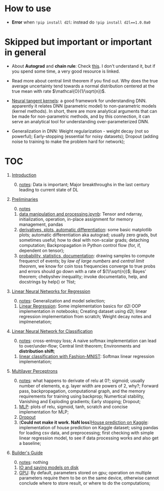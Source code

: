 # How to use

- **Error** when `!pip install d2l`: instead do `!pip install d2l==1.0.0a0`

# Skipped but important or important in general

- About **Autograd** and **chain rule**: Check [this](./chapter_preliminaries/0_notes.md#automatic-differentiation-chain-rule-forwardpropagation-vs-backwardpropagationnotunderstood-autograd). I don't understand it, but if you spend some time, a very good resource is linked.
- Read more about central limit theorem if you find out. Why does the true average uncertainty tend towards a normal distribution centered at the true mean with rate $\mathcal{O}(1/\sqrt{n})$.

- [Neural tangent kernels](https://papers.nips.cc/paper_files/paper/2018/hash/5a4be1fa34e62bb8a6ec6b91d2462f5a-Abstract.html): a good framework for understanding DNN. apparently it relates DNN (parametric model) to non-parametric models (kernel methods). In short, there are more analytical arguments that can be made for non-parametric methods, and by this connection, it can serve an analytical tool for understanding over-parameterized DNN.

- Generalization in DNN: Weight regularization - weight decay (not so powerful); Early-stopping (essential for noisy datasets); Dropout (adding noise to training to make the problem hard for network);

# TOC

1. [Introduction](./chapter_introduction/)

    0.  [notes](./chapter_introduction/0_notes.md): Data is important; Major breakthroughs in the last century leading to current state of DL

2. [Preliminaries](./chapter_preliminaries/)

    0. [notes](./chapter_preliminaries/0_notes.md)
    1. [data manipulation and processing.ipynb](./chapter_preliminaries/1_data_manipulation_and_processing.ipynb): Tensor and ndarray, initialization, operation, in-place assignment for memory management, pandas
    2. [derivatives, plots, automatic differentiation](./chapter_preliminaries/2_derivatives_plots_automatic_differentiation.ipynb): some basic matplotlib plots; automatic differentiation aka autograd; usually zero grads, but sometimes useful; how to deal with non-scalar grads; detaching computation; Backpropagation in Python control flow (for, if, dependent on tensor);
    3. [probability, statistics, documentation](./chapter_preliminaries/3_probability_statistics_documentation.ipynb): drawing samples to compute frequenct of events; by _law of large numbers_ and _central limit theorem_, we know for coin toss frequencies converge to true probs and errors should go down with a rate of $(1/\sqrt{n})$; Bayes' theorem; chebyshev inequality; invoke documentatio, help, and docstrings by help() or ?list;

3. [Linear Neural Networks for Regression](./chapter_linear_NN_regression/)

    0. [notes](./chapter_linear_NN_regression/0_notes.md): Generalization and model selection;
    1. [Linear Regression](./chapter_linear_NN_regression/1_linear_regression.ipynb): Some implementation basics for d2l OOP implementation in notebooks; Creating dataset using d2l; linear regression implementation from scratch; Weight decay notes and implmenetation;

4. [Linear Neural Network for Classification](./chapter_linear_NN_classification/)

    0. [notes](./chapter_linear_NN_classification/0_notes.md): cross-entropy loss; A naive softmax implementation can lead to over/under-flow; Central limit theorem; Environments and **distribution shift**;
    1. [linear classification with Fashion-MNIST](./chapter_linear_NN_classification/1_linear_classification_with_fashionmnist.ipynb): Softmax linear regression implementation;

5. [Multilayer Perceptrons](./chapter_multilayer_perceptrons/)

    0. [notes](./chapter_multilayer_perceptrons/0_notes.md): what happens to derivate of relu at 0?; sigmoid; usually number of elements, e.g. layer width are powers of 2, why?; Forward pass, backpropagation, computational graph, and the memory requirements for training using backprop; Numertical stability, Vanishing and Exploding gradients; Early stopping; Dropout; 
    1. [MLP](./chapter_multilayer_perceptrons/1_mlp.ipynb): plots of relu, sigmoid, tanh, scratch and concise implementation for MLP;
    2. [Dropout](./chapter_multilayer_perceptrons/2_dropout.ipynb)
    3. (**Could not make it work. NaN loss**)[House prediction on Kaggle](./chapter_multilayer_perceptrons/3_kaggle_house_prices.ipynb): implementation of house prediction on Kaggle dataset; using pandas for loading csv data, and preprocessing; first checking with simple linear regression model, to see if data processing works and also get a baseline;

6. [Builder's Guide](./chapter_builder_guide/)

    0. [notes](./chapter_builder_guide/0_notes.md): nothing
    1. [IO and saving models on disk](./chapter_builder_guide/1_io.ipynb)
    2. [GPU](./chapter_builder_guide/2_gpu.ipynb): By default, parameters stored on gpu; operation on multiple parameters require them to be on the same device, otherwise cannot conclude where to store result, or where to do the computations;